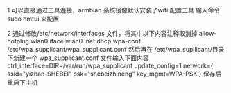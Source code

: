 ---
---
1 可以直接通过工具连接，armbian 系统镜像默认安装了wifi 配置工具
输入命令 sudo nmtui 来配置


2 通过修改/etc/network/interfaces 文件，将其中以下内容注释取消掉
allow-hotplug wlan0
iface wlan0 inet dhcp
wpa-conf /etc/wpa_supplicant/wpa_supplicant.conf
然后再在 /etc/wpa_supllicant/目录下新建一个 wpa_supplicant.conf 文件输入下面内容
ctrl_interface=DIR=/var/run/wpa_supplicant
update_config=1
network={
ssid="yizhan-SHEBEI"
psk="shebeizhineng"
key_mgmt=WPA-PSK
}
保存后重启下主机